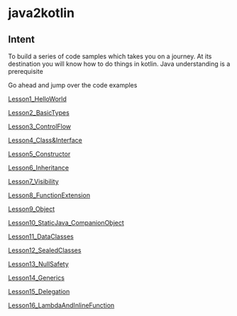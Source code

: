 # java2kotlin

## Intent ##
To build a series of code samples which takes you on a journey. 
At its destination you will know how to do things in kotlin.
Java understanding is a prerequisite


Go ahead and jump over the code examples

[Lesson1_HelloWorld](https://github.com/rohitnareshsharma/java2kotlin/blob/master/src/Lesson1_HelloWorld.kt)

[Lesson2_BasicTypes](https://github.com/rohitnareshsharma/java2kotlin/blob/master/src/Lesson2_BasicTypes.kt)

[Lesson3_ControlFlow](https://github.com/rohitnareshsharma/java2kotlin/blob/master/src/Lesson3_ControlFlow.kt)

[Lesson4_Class&Interface](https://github.com/rohitnareshsharma/java2kotlin/blob/master/src/Lesson4_Class&Interface.kt)

[Lesson5_Constructor](https://github.com/rohitnareshsharma/java2kotlin/blob/master/src/Lesson5_Constructor.kt)

[Lesson6_Inheritance](https://github.com/rohitnareshsharma/java2kotlin/blob/master/src/Lesson6_Inheritance.kt)

[Lesson7_Visibility](https://github.com/rohitnareshsharma/java2kotlin/blob/master/src/Lesson7_Visibility.kt)

[Lesson8_FunctionExtension](https://github.com/rohitnareshsharma/java2kotlin/blob/master/src/Lesson8_FunctionExtension.kt)

[Lesson9_Object](https://github.com/rohitnareshsharma/java2kotlin/blob/master/src/Lesson9_Object.kt)

[Lesson10_StaticJava_CompanionObject](https://github.com/rohitnareshsharma/java2kotlin/blob/master/src/Lesson10_StaticJava_CompanionObject.kt)

[Lesson11_DataClasses](https://github.com/rohitnareshsharma/java2kotlin/blob/master/src/Lesson11_DataClasses.kt)

[Lesson12_SealedClasses](https://github.com/rohitnareshsharma/java2kotlin/blob/master/src/Lesson12_SealedClasses.kt)

[Lesson13_NullSafety](https://github.com/rohitnareshsharma/java2kotlin/blob/master/src/Lesson13_NullSafety.kt) 

[Lesson14_Generics](https://github.com/rohitnareshsharma/java2kotlin/blob/master/src/Lesson14_Generics.kt)

[Lesson15_Delegation](https://github.com/rohitnareshsharma/java2kotlin/blob/master/src/Lesson15_Delegation.kt)

[Lesson16_LambdaAndInlineFunction](https://github.com/rohitnareshsharma/java2kotlin/blob/master/src/Lesson16_LambdaAndInlineFunction.kt)